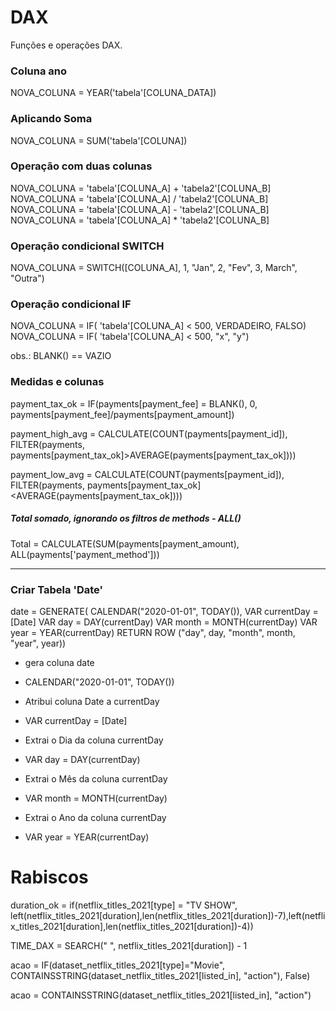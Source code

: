 # DAX

Funções e operações DAX.

### Coluna ano
NOVA_COLUNA = YEAR('tabela'[COLUNA_DATA])

### Aplicando Soma
NOVA_COLUNA = SUM('tabela'[COLUNA])

### Operação com duas colunas
NOVA_COLUNA = 'tabela'[COLUNA_A] + 'tabela2'[COLUNA_B]
NOVA_COLUNA = 'tabela'[COLUNA_A] / 'tabela2'[COLUNA_B]
NOVA_COLUNA = 'tabela'[COLUNA_A] - 'tabela2'[COLUNA_B]
NOVA_COLUNA = 'tabela'[COLUNA_A] * 'tabela2'[COLUNA_B]

### Operação condicional SWITCH
NOVA_COLUNA = SWITCH([COLUNA_A], 1, "Jan", 2, "Fev", 3, March", "Outra") 

### Operação condicional IF
NOVA_COLUNA = IF( 'tabela'[COLUNA_A] < 500, VERDADEIRO, FALSO)
NOVA_COLUNA = IF( 'tabela'[COLUNA_A] < 500, "x", "y")

obs.: BLANK() == VAZIO

### Medidas e colunas

payment_tax_ok = IF(payments[payment_fee] = BLANK(), 0, payments[payment_fee]/payments[payment_amount])

payment_high_avg = CALCULATE(COUNT(payments[payment_id]), FILTER(payments, payments[payment_tax_ok]>AVERAGE(payments[payment_tax_ok])))

payment_low_avg = CALCULATE(COUNT(payments[payment_id]), FILTER(payments, payments[payment_tax_ok]<AVERAGE(payments[payment_tax_ok])))

##### Total somado, ignorando os filtros de methods - ALL()
Total = CALCULATE(SUM(payments[payment_amount), ALL(payments['payment_method']))

-----------------------------------------------
### Criar Tabela 'Date'
date = GENERATE( CALENDAR("2020-01-01", TODAY()), VAR currentDay = [Date] VAR day = DAY(currentDay) VAR month = MONTH(currentDay) VAR year = YEAR(currentDay) RETURN ROW ("day", day, "month", month, "year", year))

* gera coluna date
- CALENDAR("2020-01-01", TODAY()) 

* Atribui coluna Date a currentDay
- VAR currentDay = [Date] 

* Extrai o Dia da coluna currentDay
- VAR day = DAY(currentDay)

* Extrai o Mês da coluna currentDay
- VAR month = MONTH(currentDay)

* Extrai o Ano da coluna currentDay
- VAR year = YEAR(currentDay)

# Rabiscos

duration_ok = if(netflix_titles_2021[type] = "TV SHOW", left(netflix_titles_2021[duration],len(netflix_titles_2021[duration])-7),left(netflix_titles_2021[duration],len(netflix_titles_2021[duration])-4))

TIME_DAX = SEARCH(" ", netflix_titles_2021[duration]) - 1

acao = IF(dataset_netflix_titles_2021[type]="Movie", CONTAINSSTRING(dataset_netflix_titles_2021[listed_in], "action"), False)

acao = CONTAINSSTRING(dataset_netflix_titles_2021[listed_in], "action")